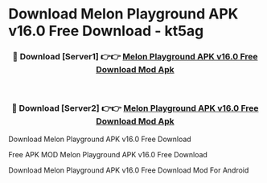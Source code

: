 # Download Melon Playground APK v16.0 Free Download - kt5ag



<div align="center">
<h3>🔴 Download [Server1] 👉👉 <a href="https://momento.my/?title=Melon_Playground_APK_v16.0_Free_Download">Melon Playground APK v16.0 Free Download Mod Apk</a></h3><br>

<h3>🔴 Download [Server2] 👉👉 <a href="https://momento.my/?title=Melon_Playground_APK_v16.0_Free_Download">Melon Playground APK v16.0 Free Download Mod Apk</a></h3>
</div>



Download Melon Playground APK v16.0 Free Download 

Free APK MOD Melon Playground APK v16.0 Free Download 

Download Melon Playground APK v16.0 Free Download Mod For Android
